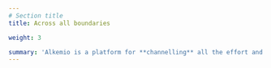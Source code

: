 ```yaml
---
# Section title
title: Across all boundaries

weight: 3

summary: 'Alkemio is a platform for **channelling** all the effort and ambition around challenges into solutions. Bringing people together, **sharing knowledge and ideas**, with a clear focus on the **opportunities**. Using **best practices**, the community around a challenge works together to identify next steps and **make progress**.'
---
```

